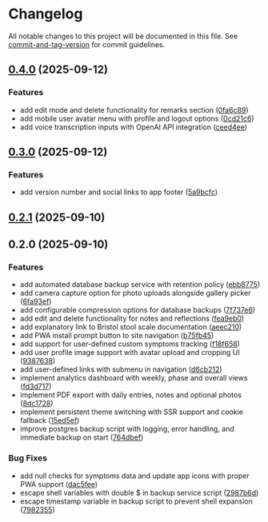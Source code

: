 # Changelog

All notable changes to this project will be documented in this file. See [commit-and-tag-version](https://github.com/absolute-version/commit-and-tag-version) for commit guidelines.

## [0.4.0](https://github.com/scepbjoern/fairment_Darmkur_App/compare/v0.3.0...v0.4.0) (2025-09-12)


### Features

* add edit mode and delete functionality for remarks section ([0fa6c89](https://github.com/scepbjoern/fairment_Darmkur_App/commit/0fa6c893708b05a77b48ff7e6b7c8cf33ad923ab))
* add mobile user avatar menu with profile and logout options ([0cd21c6](https://github.com/scepbjoern/fairment_Darmkur_App/commit/0cd21c6661fb6346f6a07712f277ce913b6e429a))
* add voice transcription inputs with OpenAI API integration ([ceed4ee](https://github.com/scepbjoern/fairment_Darmkur_App/commit/ceed4ee34749f8f01044c9939e9d2d226508f710))

## [0.3.0](https://github.com/scepbjoern/fairment_Darmkur_App/compare/v0.2.1...v0.3.0) (2025-09-12)


### Features

* add version number and social links to app footer ([5a9bcfc](https://github.com/scepbjoern/fairment_Darmkur_App/commit/5a9bcfc074d790c4c8ad6f69c2d4d28d3d150c0d))

## [0.2.1](https://github.com/scepbjoern/fairment_Darmkur_App/compare/v0.2.0...v0.2.1) (2025-09-10)

## 0.2.0 (2025-09-10)


### Features

* add automated database backup service with retention policy ([ebb8775](https://github.com/scepbjoern/fairment_Darmkur_App/commit/ebb8775a9ccd2b8b215633abeec0cb5a426fa45e))
* add camera capture option for photo uploads alongside gallery picker ([6fa93ef](https://github.com/scepbjoern/fairment_Darmkur_App/commit/6fa93ef10ae44c40358dd975080d660caa60ab4d))
* add configurable compression options for database backups ([7f737e6](https://github.com/scepbjoern/fairment_Darmkur_App/commit/7f737e6d30754df21af269b91d09d3e4497226ae))
* add edit and delete functionality for notes and reflections ([fea9eb0](https://github.com/scepbjoern/fairment_Darmkur_App/commit/fea9eb054d49310d1516ed0b1033e5905d421066))
* add explanatory link to Bristol stool scale documentation ([aeec210](https://github.com/scepbjoern/fairment_Darmkur_App/commit/aeec2101e96fae00b2633d6c05ad42517d26a1f1))
* add PWA install prompt button to site navigation ([b75fb45](https://github.com/scepbjoern/fairment_Darmkur_App/commit/b75fb457b9b982c8f583f10534e38857facb59ad))
* add support for user-defined custom symptoms tracking ([f18f658](https://github.com/scepbjoern/fairment_Darmkur_App/commit/f18f658391c58dee7a0cc20a57e71f1c3ec20b6e))
* add user profile image support with avatar upload and cropping UI ([9387638](https://github.com/scepbjoern/fairment_Darmkur_App/commit/93876385eff04fd20b576d55b889e5ed30307dbb))
* add user-defined links with submenu in navigation ([d6cb212](https://github.com/scepbjoern/fairment_Darmkur_App/commit/d6cb21234616b5d302b70220a411578ba23ec452))
* implement analytics dashboard with weekly, phase and overall views ([fd3d717](https://github.com/scepbjoern/fairment_Darmkur_App/commit/fd3d71782cb6a27af9b6e87b1e39e50fd396794d))
* implement PDF export with daily entries, notes and optional photos ([8dc1728](https://github.com/scepbjoern/fairment_Darmkur_App/commit/8dc1728f4b13819b4a18d32715d279ca50a3627f))
* implement persistent theme switching with SSR support and cookie fallback ([15ed5ef](https://github.com/scepbjoern/fairment_Darmkur_App/commit/15ed5eff304ebb40da089becca68614c7e04d184))
* improve postgres backup script with logging, error handling, and immediate backup on start ([764dbef](https://github.com/scepbjoern/fairment_Darmkur_App/commit/764dbefdfd615ac09f55103c1457f3d3807709ce))


### Bug Fixes

* add null checks for symptoms data and update app icons with proper PWA support ([dac5fee](https://github.com/scepbjoern/fairment_Darmkur_App/commit/dac5fee14cda705da085b66343dcfdf96bf0f897))
* escape shell variables with double $ in backup service script ([2987b6d](https://github.com/scepbjoern/fairment_Darmkur_App/commit/2987b6dbd194b4c0438f6b612f0f1e885a0cd13f))
* escape timestamp variable in backup script to prevent shell expansion ([7982355](https://github.com/scepbjoern/fairment_Darmkur_App/commit/79823555972f6957e33228dde8cd84dea19b2347))
